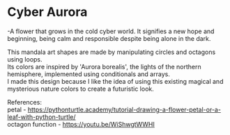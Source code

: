 # Cyber Aurora 

-A flower that grows in the cold cyber world. It signifies a new hope and beginning, being calm and responsible despite being alone in the dark.

This mandala art shapes are made by manipulating circles and octagons using loops.<br/>
Its colors are inspired by 'Aurora borealis', the lights of the northern hemisphere, implemented using conditionals and arrays.<br/> 
I made this design because I like the idea of using this existing magical and mysterious nature colors to create a futuristic look.<br />

References:<br/>
petal  - https://pythonturtle.academy/tutorial-drawing-a-flower-petal-or-a-leaf-with-python-turtle/<br/>
octagon function - https://youtu.be/WiShwgtWWHI
